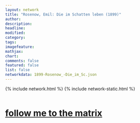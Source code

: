 ```yaml
---
layout: network
title: "Rosenow, Emil: Die im Schatten leben (1899)"
author:
description:
headline:
modified:
category:
tags: 
imagefeature: 
mathjax: 
chart: 
comments: false
featured: false
list: false
networkdata: 1899-Rosenow_-Die_im_Sc.json
---
```

{% include network.html %}
{% include network-static.html %}
<div class="row">
  <div class="small-5 small-centered columns"><a href="/matrix251"><h1>follow me to the matrix</h1></a>
</div>
</div>
